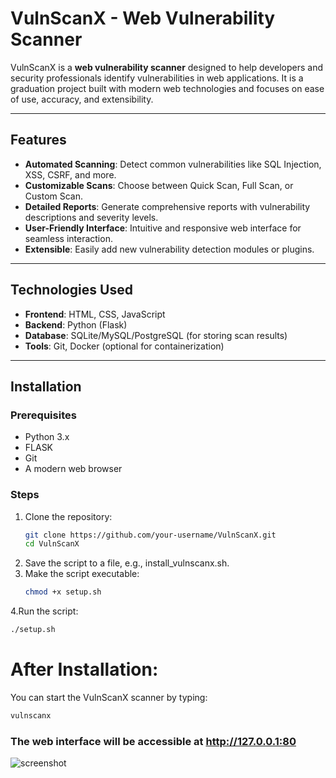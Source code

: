 # VulnScanX - Web Vulnerability Scanner

VulnScanX is a **web vulnerability scanner** designed to help developers and security professionals identify vulnerabilities in web applications. It is a graduation project built with modern web technologies and focuses on ease of use, accuracy, and extensibility.

---

## Features

- **Automated Scanning**: Detect common vulnerabilities like SQL Injection, XSS, CSRF, and more.
- **Customizable Scans**: Choose between Quick Scan, Full Scan, or Custom Scan.
- **Detailed Reports**: Generate comprehensive reports with vulnerability descriptions and severity levels.
- **User-Friendly Interface**: Intuitive and responsive web interface for seamless interaction.
- **Extensible**: Easily add new vulnerability detection modules or plugins.

---

## Technologies Used

- **Frontend**: HTML, CSS, JavaScript
- **Backend**: Python (Flask)
- **Database**: SQLite/MySQL/PostgreSQL (for storing scan results)
- **Tools**: Git, Docker (optional for containerization)

---

## Installation

### Prerequisites
- Python 3.x
- FLASK
- Git
- A modern web browser

### Steps
1. Clone the repository:
   ```bash
   git clone https://github.com/your-username/VulnScanX.git
   cd VulnScanX
   ```
2. Save the script to a file, e.g., install_vulnscanx.sh.
3. Make the script executable:
   ```bash
   chmod +x setup.sh
   ```
4.Run the script:
```bash
./setup.sh
```
# After Installation:
You can start the VulnScanX scanner by typing:
```bash
vulnscanx
```
### The web interface will be accessible at http://127.0.0.1:80
![screenshot](https://github.com/user-attachments/assets/76373347-a11f-4415-8315-4ca14193ce6e)

